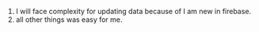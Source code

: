 1. I will face complexity for updating data because of I am new in firebase.
2. all other things was easy for me.

